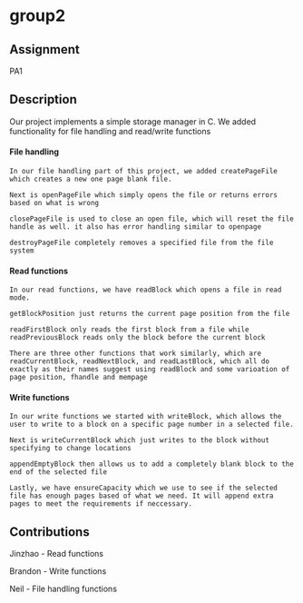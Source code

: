 # group2

## Assignment

PA1

## Description

Our project implements a simple storage manager in C. We added functionality for file handling and read/write functions


#### File handling
    In our file handling part of this project, we added createPageFile which creates a new one page blank file.
    
    Next is openPageFile which simply opens the file or returns errors based on what is wrong
    
    closePageFile is used to close an open file, which will reset the file handle as well. it also has error handling similar to openpage
    
    destroyPageFile completely removes a specified file from the file system


#### Read functions
    In our read functions, we have readBlock which opens a file in read mode.
    
    getBlockPosition just returns the current page position from the file
    
    readFirstBlock only reads the first block from a file while readPreviousBlock reads only the block before the current block
    
    There are three other functions that work similarly, which are readCurrentBlock, readNextBlock, and readLastBlock, which all do exactly as their names suggest using readBlock and some varioation of page position, fhandle and mempage

#### Write functions
    In our write functions we started with writeBlock, which allows the user to write to a block on a specific page number in a selected file. 
    
    Next is writeCurrentBlock which just writes to the block without specifying to change locations
    
    appendEmptyBlock then allows us to add a completely blank block to the end of the selected file
    
    Lastly, we have ensureCapacity which we use to see if the selected file has enough pages based of what we need. It will append extra pages to meet the requirements if neccessary. 

## Contributions

Jinzhao - Read functions

Brandon - Write functions

Neil - File handling functions

